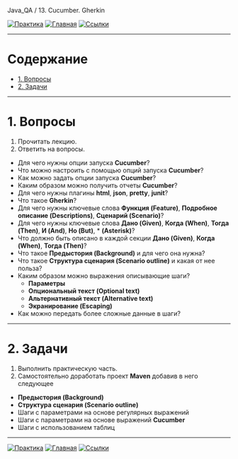 Java_QA / 13. Сucumber. Gherkin

[![Практика](https://img.shields.io/badge/-Практика-aaffaa)](2.%20Практика.md)
[![Главная](https://img.shields.io/badge/-Главная-aaccee)](README.md)
[![Ссылки](https://img.shields.io/badge/-Ссылки-ffee99)](4.%20Ссылки.md)

***

# Содержание

* [1. Вопросы](#1-вопросы)
* [2. Задачи](#2-задачи)

***

# 1. Вопросы

1. Прочитать лекцию.
2. Ответить на вопросы.

* Для чего нужны опции запуска **Cucumber**?
* Что можно настроить с помощью опций запуска **Cucumber**?
* Как можно задать опции запуска **Cucumber**?
* Каким образом можно получить отчеты **Cucumber**?
* Для чего нужны плагины **html**, **json**, **pretty**, **junit**?
* Что такое **Gherkin**?
* Для чего нужны ключевые слова **Функция (Feature)**, **Подробное описание (Descriptions)**, **Сценарий (Scenario)**?
* Для чего нужны ключевые слова **Дано (Given)**, **Когда (When)**, **Тогда (Then)**, **И (And)**, **Но (But)**, * **(Asterisk)**?
* Что должно быть описано в каждой секции **Дано (Given)**, **Когда (When)**, **Тогда (Then)**?
* Что такое **Предыстория (Background)** и для чего она нужна?
* Что такое **Структура сценария (Scenario outline)** и какая от нее польза?
* Каким образом можно выражения описывающие шаги?
  * **Параметры**
  * **Опциональный текст (Optional text)**
  * **Альтернативный текст (Alternative text)**
  * **Экранирование (Escaping)**
* Как можно передать более сложные данные в шаги?

***

# 2. Задачи

1. Выполнить практическую часть.
2. Самостоятельно доработать проект **Maven** добавив в него следующее

* **Предыстория (Background)**
* **Структура сценария (Scenario outline)**
* Шаги с параметрами на основе регулярных выражений
* Шаги с параметрами на основе выражений **Cucumber**
* Шаги с использованием таблиц


***

[![Практика](https://img.shields.io/badge/-Практика-aaffaa)](2.%20Практика.md)
[![Главная](https://img.shields.io/badge/-Главная-aaccee)](README.md)
[![Ссылки](https://img.shields.io/badge/-Ссылки-ffee99)](4.%20Ссылки.md)
